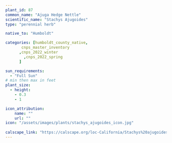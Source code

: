 ```yaml
---
plant_id: 87
common_name: "Ajuga Hedge Nettle"
scientific_name: "Stachys Ajugoides"
type: "perennial herb"

native_to: "Humboldt"

categories: [humboldt_county_native,
       cnps_master_inventory
      ,cnps_2022_winter
        ,cnps_2022_spring
      ]

sun_requirements:
  - "Full Sun"
# min then max in feet
plant_size:
  - height: 
    - 0.3
    - 1

icon_attribution: 
    name: ""
    url: ""
icon: "/assets/images/plants/stachys_ajugoides_icon.jpg"
 
calscape_link: "https://calscape.org/loc-California/Stachys%20ajugoides(%20)"
---
```


